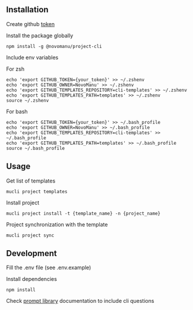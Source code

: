 ## Installation
Create github [token](https://docs.github.com/en/rest/guides/getting-started-with-the-rest-api#authentication)


Install the package globally
```
npm install -g @novomanu/project-cli
```

Include env variables

For zsh
```
echo 'export GITHUB_TOKEN={your_token}' >> ~/.zshenv
echo 'export GITHUB_OWNER=NovoManu' >> ~/.zshenv
echo 'export GITHUB_TEMPLATES_REPOSITORY=cli-templates' >> ~/.zshenv
echo 'export GITHUB_TEMPLATES_PATH=templates' >> ~/.zshenv
source ~/.zshenv
```

For bash
```
echo 'export GITHUB_TOKEN={your_token}' >> ~/.bash_profile
echo 'export GITHUB_OWNER=NovoManu' >> ~/.bash_profile
echo 'export GITHUB_TEMPLATES_REPOSITORY=cli-templates' >> ~/.bash_profile
echo 'export GITHUB_TEMPLATES_PATH=templates' >> ~/.bash_profile
source ~/.bash_profile
```

## Usage

Get list of templates

```
mucli project templates
```

Install project
```
mucli project install -t {template_name} -n {project_name}
```

Project synchronization with the template
```
mucli project sync
```


## Development
Fill the .env file (see .env.example)

Install dependencies
```
npm install
```

Check [prompt library](https://github.com/SBoudrias/Inquirer.js/tree/master/packages) documentation to include cli questions

